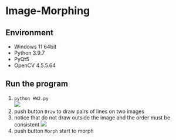 # Image-Morphing

## Environment
- Windows 11 64bit
- Python 3.9.7
- PyQt5
- OpenCV 4.5.5.64
## Run the program
1.  `python HW2.py`\
![](https://i.imgur.com/uvISBkB.png)
2. push button `Draw` to draw pairs of lines on two images
3. notice that do not draw outside the image and  the order must be consistent
![](https://i.imgur.com/u3JPHPw.png)
4. push button `Morph` start to morph
